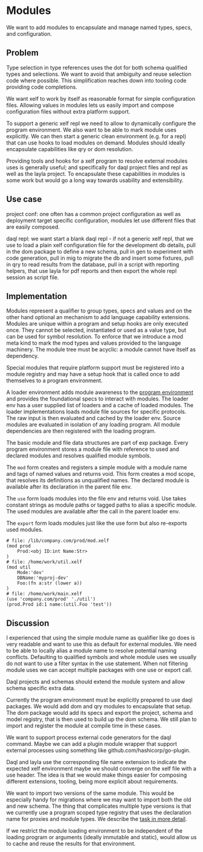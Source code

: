 Modules
=======

We want to add modules to encapsulate and manage named types, specs, and configuration.

Problem
-------

Type selection in type references uses the dot for both schema qualified types and selections. We
want to avoid that ambiguity and reuse selection code where possible. This simplification reaches
down into tooling code providing code completions.

We want xelf to work by itself as reasonable format for simple configuration files. Allowing values
in modules lets us easily import and compose configuration files without extra platform support.

To support a generic xelf repl we need to allow to dynamically configure the program environment. We
also want to be able to mark module uses explicitly. We can then start a generic clean environment
(e.g. for a repl) that can use hooks to load modules on demand. Modules should ideally encapsulate
capabilities like qry or dom resolution.

Providing tools and hooks for a xelf program to resolve external modules uses is generally useful;
and specifically for daql project files and repl as well as the layla project. To encapsulate these
capabilities in modules is some work but would go a long way towards usability and extensibility.

Use case
--------

project conf: one often has a common project configuration as well as deployment target specific
configuration, modules let use different files that are easily composed.

daql repl: we want start a blank daql repl - if not a generic xelf repl, that we use to load
a plain xelf configuration file for the development db details, pull in the dom package to define
a new schema, pull in gen to experiment with code generation, pull in mig to migrate the db and
insert some fixtures, pull in qry to read results from the database, pull in a script with reporting
helpers, that use layla for pdf reports and then export the whole repl session as script file.


Implementation
--------------

Modules represent a qualifier to group types, specs and values and on the other hand optional an
mechanism to add language capability extensions. Modules are unique within a program and setup hooks
are only executed once. They cannot be selected, instantiated or used as a value type, but can be
used for symbol resolution. To enforce that we introduce a mod meta kind to mark the mod types and
values provided to the language machinery. The module tree must be acyclic: a module cannot have
itself as dependency.

Special modules that require platform support must be registered into a module registry and may have
a setup hook that is called once to add themselves to a program environment.

A loader environment adds module awareness to the [program environment](./prog_env.md) and provides
the foundational specs to interact with modules. The loader env has a user supplied list of loaders
and a cache of loaded modules. The loader implementations loads module file sources for specific
protocols. The raw input is then evaluated and cached by the loader env. Source modules are
evaluated in isolation of any loading program. All module dependencies are then registered with the
loading program.

The basic module and file data structures are part of exp package. Every program environment stores
a module file with reference to used and declared modules and resolves qualified module symbols.

The `mod` form creates and registers a simple module with a module name and tags of named values and
returns void. This form creates a mod scope, that resolves its definitions as unqualified names. The
declared module is available after its declaration in the parent file env.

The `use` form loads modules into the file env and returns void. Use takes constant strings as
module paths or tagged paths to alias a specific module. The used modules are available after the
call in the parent loader env.

The `export` form loads modules just like the use form but also re-exports used modules.

	# file: /lib/company.com/prod/mod.xelf
	(mod prod
		Prod:<obj ID:int Name:Str>
	)
	# file: /home/work/util.xelf
	(mod util
		Mode:'dev'
		DBName:'myproj-dev'
		Foo:(fn a:str (lower a))
	)
	# file: /home/work/main.xelf
	(use 'company.com/prod' './util')
	(prod.Prod id:1 name:(util.Foo 'test'))

Discussion
----------

I experienced that using the simple module name as qualifier like go does is very readable and want
to use this as default for external modules. We need to be able to locally alias a module name to
resolve potential naming conflicts. Defaulting to qualified symbols and whole module uses we usually
do not want to use a filter syntax in the use statement. When not filtering module uses we can
accept multiple packages with one use or export call.

Daql projects and schemas should extend the module system and allow schema specific extra data.

Currently the program environment must be explicitly prepared to use daql packages. We would add dom
and qry modules to encapsulate that setup. The dom package would add its specs and export the
project, schema and model registry, that is then used to build up the dom schema. We still plan to
import and register the module at compile time in these cases.

We want to support process external code generators for the daql command. Maybe we can add a plugin
module wrapper that support external processes using something like github.com/hashicorp/go-plugin.

Daql and layla use the corresponding file name extension to indicate the expected xelf environment
maybe we should converge on the xelf file with a use header. The idea is that we would make things
easier for composing different extensions, tooling, being more explicit about requirements.

We want to import two versions of the same module. This would be especially handy for migrations
where we may want to import both the old and new schema. The thing that complicates multiple type
versions is that we currently use a program scoped type registry that uses the declaration name for
proxies and module types. We describe the [task in more detail](./lit_reg_split.md).

If we restrict the module loading environment to be independent of the loading program or arguments
(ideally immutable and static), would allow us to cache and reuse the results for that environment.
